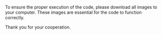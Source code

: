 To ensure the proper execution of the code, please download all images to your computer. These images are essential for the code to function correctly.

Thank you for your cooperation.

